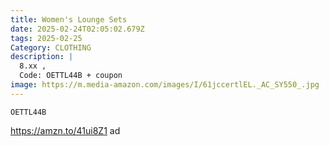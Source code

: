 ```yaml
---
title: Women's Lounge Sets
date: 2025-02-24T02:05:02.679Z
tags: 2025-02-25
Category: CLOTHING
description: |
  8.xx ,
  Code: OETTL44B + coupon
image: https://m.media-amazon.com/images/I/61jccertlEL._AC_SY550_.jpg
---
```

<pre class="language-javascript"><code

class="language-javascript">OETTL44B</code></pre>

https://amzn.to/41ui8Z1   ad